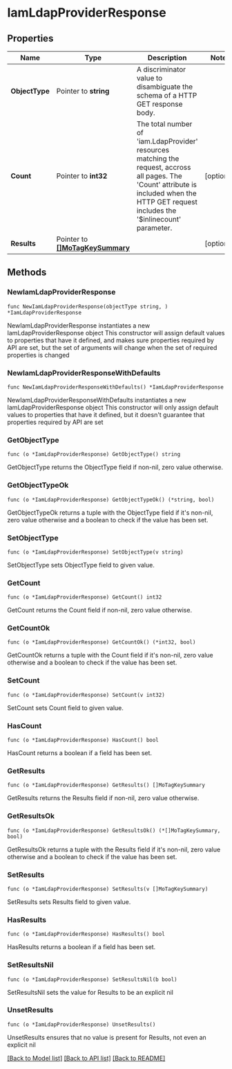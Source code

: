 # IamLdapProviderResponse

## Properties

Name | Type | Description | Notes
------------ | ------------- | ------------- | -------------
**ObjectType** | Pointer to **string** | A discriminator value to disambiguate the schema of a HTTP GET response body. | 
**Count** | Pointer to **int32** | The total number of &#39;iam.LdapProvider&#39; resources matching the request, accross all pages. The &#39;Count&#39; attribute is included when the HTTP GET request includes the &#39;$inlinecount&#39; parameter. | [optional] 
**Results** | Pointer to [**[]MoTagKeySummary**](mo.TagKeySummary.md) |  | [optional] 

## Methods

### NewIamLdapProviderResponse

`func NewIamLdapProviderResponse(objectType string, ) *IamLdapProviderResponse`

NewIamLdapProviderResponse instantiates a new IamLdapProviderResponse object
This constructor will assign default values to properties that have it defined,
and makes sure properties required by API are set, but the set of arguments
will change when the set of required properties is changed

### NewIamLdapProviderResponseWithDefaults

`func NewIamLdapProviderResponseWithDefaults() *IamLdapProviderResponse`

NewIamLdapProviderResponseWithDefaults instantiates a new IamLdapProviderResponse object
This constructor will only assign default values to properties that have it defined,
but it doesn't guarantee that properties required by API are set

### GetObjectType

`func (o *IamLdapProviderResponse) GetObjectType() string`

GetObjectType returns the ObjectType field if non-nil, zero value otherwise.

### GetObjectTypeOk

`func (o *IamLdapProviderResponse) GetObjectTypeOk() (*string, bool)`

GetObjectTypeOk returns a tuple with the ObjectType field if it's non-nil, zero value otherwise
and a boolean to check if the value has been set.

### SetObjectType

`func (o *IamLdapProviderResponse) SetObjectType(v string)`

SetObjectType sets ObjectType field to given value.


### GetCount

`func (o *IamLdapProviderResponse) GetCount() int32`

GetCount returns the Count field if non-nil, zero value otherwise.

### GetCountOk

`func (o *IamLdapProviderResponse) GetCountOk() (*int32, bool)`

GetCountOk returns a tuple with the Count field if it's non-nil, zero value otherwise
and a boolean to check if the value has been set.

### SetCount

`func (o *IamLdapProviderResponse) SetCount(v int32)`

SetCount sets Count field to given value.

### HasCount

`func (o *IamLdapProviderResponse) HasCount() bool`

HasCount returns a boolean if a field has been set.

### GetResults

`func (o *IamLdapProviderResponse) GetResults() []MoTagKeySummary`

GetResults returns the Results field if non-nil, zero value otherwise.

### GetResultsOk

`func (o *IamLdapProviderResponse) GetResultsOk() (*[]MoTagKeySummary, bool)`

GetResultsOk returns a tuple with the Results field if it's non-nil, zero value otherwise
and a boolean to check if the value has been set.

### SetResults

`func (o *IamLdapProviderResponse) SetResults(v []MoTagKeySummary)`

SetResults sets Results field to given value.

### HasResults

`func (o *IamLdapProviderResponse) HasResults() bool`

HasResults returns a boolean if a field has been set.

### SetResultsNil

`func (o *IamLdapProviderResponse) SetResultsNil(b bool)`

 SetResultsNil sets the value for Results to be an explicit nil

### UnsetResults
`func (o *IamLdapProviderResponse) UnsetResults()`

UnsetResults ensures that no value is present for Results, not even an explicit nil

[[Back to Model list]](../README.md#documentation-for-models) [[Back to API list]](../README.md#documentation-for-api-endpoints) [[Back to README]](../README.md)


